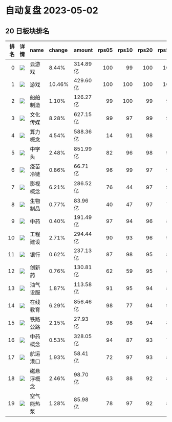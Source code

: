 # 自动复盘 2023-05-02
## 20 日板块排名
|   排名 | 详情                                                                                              | name       | change   | amount   |   rps05 |   rps10 |   rps20 |   rps50 |   rps120 |   rps250 | volume      |
|-------:|:--------------------------------------------------------------------------------------------------|:-----------|:---------|:---------|--------:|--------:|--------:|--------:|---------:|---------:|:------------|
|      0 | ![](https://sykent-blog-image.oss-cn-beijing.aliyuncs.com/quant/image/2023/5/1682993867-test.jpg) | 云游戏     | 8.44%    | 314.89亿 |     100 |      99 |     100 |     100 |      100 |      100 | 2780.44万手 |
|      1 | ![](https://sykent-blog-image.oss-cn-beijing.aliyuncs.com/quant/image/2023/5/1682993870-test.jpg) | 游戏       | 10.46%   | 429.60亿 |     100 |     100 |     100 |     100 |      100 |      100 | 3795.18万手 |
|      2 | ![](https://sykent-blog-image.oss-cn-beijing.aliyuncs.com/quant/image/2023/5/1682993872-test.jpg) | 船舶制造   | 1.10%    | 126.27亿 |      99 |     100 |      99 |      99 |       92 |       97 | 1056.84万手 |
|      3 | ![](https://sykent-blog-image.oss-cn-beijing.aliyuncs.com/quant/image/2023/5/1682993873-test.jpg) | 文化传媒   | 8.28%    | 627.15亿 |      99 |      97 |      99 |      99 |       99 |       96 | 5946.34万手 |
|      4 | ![](https://sykent-blog-image.oss-cn-beijing.aliyuncs.com/quant/image/2023/5/1682993874-test.jpg) | 算力概念   | 4.54%    | 588.36亿 |      14 |      91 |      98 |       0 |        0 |        0 | 1916.07万手 |
|      5 | ![](https://sykent-blog-image.oss-cn-beijing.aliyuncs.com/quant/image/2023/5/1682993876-test.jpg) | 中字头     | 2.48%    | 851.99亿 |      82 |      96 |      98 |      97 |       96 |       91 | 8039.04万手 |
|      6 | ![](https://sykent-blog-image.oss-cn-beijing.aliyuncs.com/quant/image/2023/5/1682993877-test.jpg) | 疫苗冷链   | 0.86%    | 66.71亿  |      96 |      99 |      97 |      91 |       86 |       80 | 561.52万手  |
|      7 | ![](https://sykent-blog-image.oss-cn-beijing.aliyuncs.com/quant/image/2023/5/1682993879-test.jpg) | 影视概念   | 6.21%    | 286.52亿 |      76 |      44 |      97 |      97 |       97 |       77 | 3247.74万手 |
|      8 | ![](https://sykent-blog-image.oss-cn-beijing.aliyuncs.com/quant/image/2023/5/1682993881-test.jpg) | 生物制品   | 0.77%    | 83.96亿  |      40 |      47 |      97 |      76 |       69 |       71 | 398.30万手  |
|      9 | ![](https://sykent-blog-image.oss-cn-beijing.aliyuncs.com/quant/image/2023/5/1682993882-test.jpg) | 中药       | 0.40%    | 191.49亿 |      97 |      94 |      96 |      86 |       80 |       82 | 1266.27万手 |
|     10 | ![](https://sykent-blog-image.oss-cn-beijing.aliyuncs.com/quant/image/2023/5/1682993884-test.jpg) | 工程建设   | 2.71%    | 294.44亿 |      90 |      93 |      96 |      90 |       86 |       51 | 4088.37万手 |
|     11 | ![](https://sykent-blog-image.oss-cn-beijing.aliyuncs.com/quant/image/2023/5/1682993886-test.jpg) | 银行       | 0.62%    | 237.13亿 |      87 |      98 |      95 |      87 |       78 |       11 | 3342.43万手 |
|     12 | ![](https://sykent-blog-image.oss-cn-beijing.aliyuncs.com/quant/image/2023/5/1682993887-test.jpg) | 创新药     | 0.76%    | 130.81亿 |      62 |      59 |      95 |      81 |       70 |        0 | 686.59万手  |
|     13 | ![](https://sykent-blog-image.oss-cn-beijing.aliyuncs.com/quant/image/2023/5/1682993889-test.jpg) | 油气设服   | 1.87%    | 113.58亿 |      91 |      95 |      94 |      81 |       67 |       49 | 1377.80万手 |
|     14 | ![](https://sykent-blog-image.oss-cn-beijing.aliyuncs.com/quant/image/2023/5/1682993890-test.jpg) | 在线教育   | 6.29%    | 856.46亿 |      98 |      77 |      94 |      98 |       98 |       97 | 6400.06万手 |
|     15 | ![](https://sykent-blog-image.oss-cn-beijing.aliyuncs.com/quant/image/2023/5/1682993892-test.jpg) | 铁路公路   | 2.15%    | 27.93亿  |      98 |      98 |      94 |      85 |       85 |       59 | 503.42万手  |
|     16 | ![](https://sykent-blog-image.oss-cn-beijing.aliyuncs.com/quant/image/2023/5/1682993893-test.jpg) | 中药概念   | 0.53%    | 328.05亿 |      94 |      87 |      93 |      78 |       63 |       60 | 2364.02万手 |
|     17 | ![](https://sykent-blog-image.oss-cn-beijing.aliyuncs.com/quant/image/2023/5/1682993895-test.jpg) | 航运港口   | 1.93%    | 58.41亿  |      72 |      97 |      93 |      80 |       59 |       53 | 1110.57万手 |
|     18 | ![](https://sykent-blog-image.oss-cn-beijing.aliyuncs.com/quant/image/2023/5/1682993897-test.jpg) | 磁悬浮概念 | 2.46%    | 98.70亿  |      63 |      88 |      92 |      88 |       84 |       73 | 1262.28万手 |
|     19 | ![](https://sykent-blog-image.oss-cn-beijing.aliyuncs.com/quant/image/2023/5/1682993898-test.jpg) | 空气能热泵 | 1.28%    | 85.98亿  |      78 |      97 |      92 |      82 |       78 |        0 | 548.36万手  |